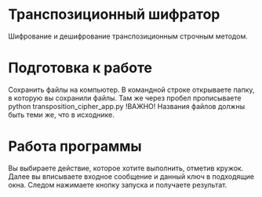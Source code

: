 # Транспозиционный шифратор
Шифрование и дешифрование транспозиционным строчным методом.
# Подготовка к работе
Сохранить файлы на компьютер.
В командной строке открываете папку, в которую вы сохранили файлы.
Там же через пробел прописываете python transposition_cipher_app.py
!ВАЖНО! Названия файлов должны быть теми же, что в исходнике.
# Работа программы
Вы выбираете действие, которое хотите выполнить, отметив кружок.
Далее вы вписываете входное сообщение и данный ключ в подходящие окна.
Следом нажимаете кнопку запуска и получаете результат.
